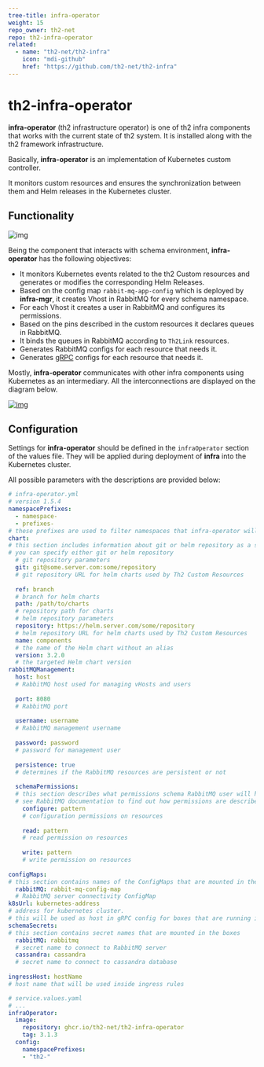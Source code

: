 ```yaml
---
tree-title: infra-operator
weight: 15
repo_owner: th2-net
repo: th2-infra-operator
related:
  - name: "th2-net/th2-infra"
    icon: "mdi-github"
    href: "https://github.com/th2-net/th2-infra"
--- 
```


# th2-infra-operator

**infra-operator** (th2 infrastructure operator) is one of th2 infra components that works with the current state of th2 system. 
It is installed along with the th2 framework infrastructure.

Basically, **infra-operator** is an implementation of Kubernetes custom controller. 

It monitors <term term="Custom resource">custom resources</term> and ensures the synchronization between them and Helm releases in the Kubernetes cluster. 


## Functionality

![img](/img/boxes/exactpro/infra-operator/main.png)

Being the component that interacts with schema environment, **infra-operator** has the following objectives:

- It monitors Kubernetes events related to the th2 <term term="Custom resource">Custom resources</term> and generates or modifies the corresponding Helm Releases.
- Based on the config map `rabbit-mq-app-config` which is deployed by **infra-mgr**, it creates Vhost in RabbitMQ for every schema namespace.
- For each Vhost it creates a user in RabbitMQ and configures its permissions.
- Based on the pins described in the custom resources it declares queues in RabbitMQ.
- It binds the queues in RabbitMQ according to `Th2Link` resources.
- Generates RabbitMQ configs for each resource that needs it.
- Generates [gRPC](https://grpc.io/docs/) configs for each resource that needs it.

Mostly, **infra-operator** communicates with other infra components using Kubernetes as an intermediary. 
All the interconnections are displayed on the diagram below.

[![img](/img/boxes/exactpro/infra-operator/operator-functionality.png)](https://www.plantuml.com/plantuml/png/XP0nQyCm48Lt_OgRsibBnr92e4kXJI66TWaTPFlP4aYw89qwvhTNDaLs0gNhlUyxlTC-YOwIlLCEev0mHJiPeS56z68vAB7YG2qx48yavg6nOOowuJEY5evAdTQXdo8ztPKaSTXzaKvK9YkmMajMLvmCdB_EJ0rx3XBPqMlk40C4gOvQtNLM3aUbAawNVDbjs4TwiqdWQIpP2vnluQ0JA9y7FUzQnU5Af5ypBEPpMmKr7zaqD-n11prX_f_2tjUr2rbxLkoOaV4Vz6auIOLktwpOvgYap9_qnr9_M_fTY_q6jKYSOr_aFSAGlVi1)

## Configuration

Settings for **infra-operator** should be defined in the `infraOperator` section of the values file. 
They will be applied during deployment of **infra** into the Kubernetes cluster. 

All possible parameters with the descriptions are provided below:

```yaml
# infra-operator.yml
# version 1.5.4
namespacePrefixes:
  - namespace-
  - prefixes-
# these prefixes are used to filter namespaces that infra-operator will manage as a schema
chart:
# this section includes information about git or helm repository as a source of helm charts
# you can specify either git or helm repository
  # git repository parameters 
  git: git@some.server.com:some/repository
  # git repository URL for helm charts used by Th2 Custom Resources
  
  ref: branch
  # branch for helm charts
  path: /path/to/charts
  # repository path for charts
  # helm repository parameters 
  repository: https://helm.server.com/some/repository
  # helm repository URL for helm charts used by Th2 Custom Resources
  name: components
  # the name of the Helm chart without an alias
  version: 3.2.0
  # the targeted Helm chart version
rabbitMQManagement:
  host: host
  # RabbitMQ host used for managing vHosts and users
  
  port: 8080
  # RabbitMQ port
  
  username: username
  # RabbitMQ management username
  
  password: password
  # password for management user
  
  persistence: true
  # determines if the RabbitMQ resources are persistent or not
  
  schemaPermissions:
  # this section describes what permissions schema RabbitMQ user will have on its own resources
  # see RabbitMQ documentation to find out how permissions are described
    configure: pattern
    # configuration permissions on resources
    
    read: pattern
    # read permission on resources
    
    write: pattern
    # write permission on resources
    
configMaps:
# this section contains names of the ConfigMaps that are mounted in the boxes
  rabbitMQ: rabbit-mq-config-map
  # RabbitMQ server connectivity ConfigMap
k8sUrl: kubernetes-address
# address for kubernetes cluster. 
# this will be used as host in gRPC config for boxes that are running in node network or externally
schemaSecrets:
# this section contains secret names that are mounted in the boxes
  rabbitMQ: rabbitmq
  # secret name to connect to RabbitMQ server
  cassandra: cassandra
  # secret name to connect to cassandra database
  
ingressHost: hostName
# host name that will be used inside ingress rules
```
<spoiler title="Example of infra-operator config in service.values.yaml">

```yaml
# service.values.yaml
# ...
infraOperator:
  image:
    repository: ghcr.io/th2-net/th2-infra-operator
    tag: 3.1.3
  config:
    namespacePrefixes: 
    - "th2-"
```

</spoiler>
